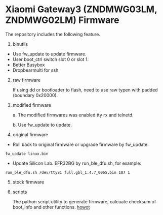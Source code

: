 # Xiaomi Gateway3 (ZNDMWG03LM, ZNDMWG02LM) Firmware

The repository includes the following feature.

1. binutils

- Use fw_update to update firmware.
- User boot_ctrl switch slot 0 or slot 1.
- Better Busybox
- Dropbearmulti for ssh

2. raw firmware

    If using dd or bootloader to flash, need to use raw typen with padded (boundary 0x20000).

3. modified firmware

    a. The modified firmwares was enabled tty rx and telnetd.

    b. Use fw_update to update.

4. original firmware

- Roll back to original firmware or upgrade firmware by fw_update.
```
fw_update linux.bin
```
- Update Silicon Lab. EFR32BG by run_ble_dfu.sh, for example:
```
run_ble_dfu.sh /dev/ttyS1 full.gbl_1.4.7_0065.bin 107 1
```

5. stock firmware

6. scripts

   The python script utility to generate firmware, calcuate checksum of boot_info and other functions.
[howot](https://github.com/niceboygithub/XiaomiGateway3fw/blob/master/scripts/README.md "howto")